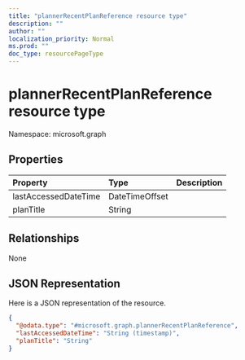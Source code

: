```yaml
---
title: "plannerRecentPlanReference resource type"
description: ""
author: ""
localization_priority: Normal
ms.prod: ""
doc_type: resourcePageType
---
```


# plannerRecentPlanReference resource type


Namespace: microsoft.graph



## Properties
|Property|Type|Description|
|:---|:---|:---|
|lastAccessedDateTime|DateTimeOffset||
|planTitle|String||

## Relationships
None

## JSON Representation
Here is a JSON representation of the resource.
<!-- {
  "blockType": "resource",
  "@odata.type": "microsoft.graph.plannerRecentPlanReference"
}
-->
``` json
{
  "@odata.type": "#microsoft.graph.plannerRecentPlanReference",
  "lastAccessedDateTime": "String (timestamp)",
  "planTitle": "String"
}
```

